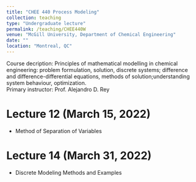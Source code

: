 ```yaml
---
title: "CHEE 440 Process Modeling"
collection: teaching
type: "Undergraduate lecture"
permalink: /teaching/CHEE440W
venue: "McGill University, Department of Chemical Engineering"
date: ""
location: "Montreal, QC"
---
```


Course decription: Principles of mathematical modelling in chemical engineering: problem formulation, solution, discrete systems; difference and difference-differential equations, methods of solution;understanding system behaviour, optimization. \
Primary instructor: Prof. Alejandro D. Rey

Lecture 12 (March 15, 2022)
======
* Method of Separation of Variables

Lecture 14 (March 31, 2022)
======
* Discrete Modeling Methods and Examples
